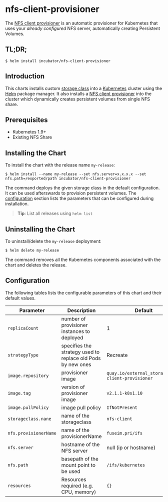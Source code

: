# nfs-client-provisioner

The [NFS client provisioner](https://github.com/kubernetes-incubator/external-storage/tree/master/nfs-client) is an automatic provisioner for Kubernetes that uses your *already configured* NFS server, automatically creating Persistent Volumes.

## TL;DR;

```console
$ helm install incubator/nfs-client-provisioner
```

## Introduction

This charts installs custom [storage class](https://kubernetes.io/docs/concepts/storage/storage-classes/) into a [Kubernetes](http://kubernetes.io) cluster using the [Helm](https://helm.sh) package manager. It also installs a [NFS client provisioner](https://github.com/kubernetes-incubator/external-storage/tree/master/nfs-client) into the cluster which dynamically creates persistent volumes from single NFS share.

## Prerequisites

- Kubernetes 1.9+
- Existing NFS Share

## Installing the Chart

To install the chart with the release name `my-release`:

```console
$ helm install --name my-release --set nfs.server=x.x.x.x --set nfs.path=/exported/path incubator/nfs-client-provisioner
```

The command deploys the given storage class in the default configuration. It can be used afterswards to provision persistent volumes. The [configuration](#configuration) section lists the parameters that can be configured during installation.

> **Tip**: List all releases using `helm list`

## Uninstalling the Chart

To uninstall/delete the `my-release` deployment:

```console
$ helm delete my-release
```

The command removes all the Kubernetes components associated with the chart and deletes the release.

## Configuration

The following tables lists the configurable parameters of this chart and their default values.

| Parameter                         | Description                                 | Default                                                   |
| --------------------------------- | -------------------------------------       | --------------------------------------------------------- |
| `replicaCount`                    | number of provisioner instances to deployed | 1                                                         |
| `strategyType`                    | specifies the strategy used to replace old Pods by new ones | Recreate                                  |
| `image.repository`                | provisioner image                           | `quay.io/external_storage/nfs-client-provisioner`         |
| `image.tag`                       | version of provisioner image                | `v2.1.1-k8s1.10`                                          |
| `image.pullPolicy`                | image pull policy                           | `IfNotPresent`                                            |
| `storageclass.nane`               | name of the storageclass                    | `nfs-client`                                              |
| `nfs.provisionerName`             | name of the provisionerName                 | `fuseim.pri/ifs`                                          |
| `nfs.server`                      | hostname of the NFS server                  | null (ip or hostname)                                     |
| `nfs.path`                        | basepath of the mount point to be used      | `/ifs/kubernetes`                                         |
| `resources`                       | Resources required (e.g. CPU, memory)       | `{}`                                                      |
